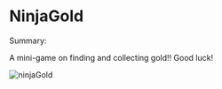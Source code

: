 # NinjaGold

Summary:

A mini-game on finding and collecting gold!! Good luck! 

![ninjaGold](https://user-images.githubusercontent.com/97312658/162889855-d165dfc9-2827-480f-b0fe-56f37e8ca9dc.png)
